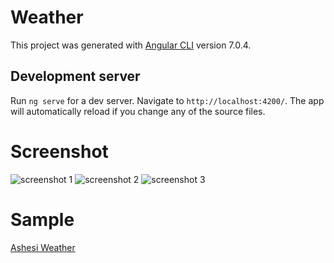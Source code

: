 # Weather

This project was generated with [Angular CLI](https://github.com/angular/angular-cli) version 7.0.4.

## Development server

Run `ng serve` for a dev server. Navigate to `http://localhost:4200/`. The app will automatically reload if you change any of the source files.

# Screenshot
![screenshot 1](./src/screenshot/Screenshot_1_Weather.png)
![screenshot 2](./src/screenshot/Screenshot_2_Weather.png)
![screenshot 3](./src/screenshot/Screenshot_3_Weather.png)

# Sample
[Ashesi Weather](https://ashesi-weather.firebaseapp.com/)
